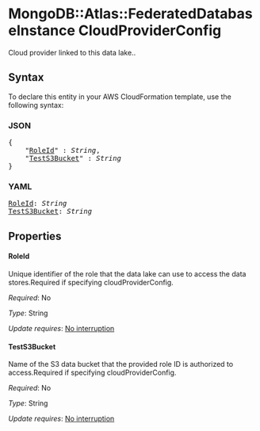 # MongoDB::Atlas::FederatedDatabaseInstance CloudProviderConfig

Cloud provider linked to this data lake..

## Syntax

To declare this entity in your AWS CloudFormation template, use the following syntax:

### JSON

<pre>
{
    "<a href="#roleid" title="RoleId">RoleId</a>" : <i>String</i>,
    "<a href="#tests3bucket" title="TestS3Bucket">TestS3Bucket</a>" : <i>String</i>
}
</pre>

### YAML

<pre>
<a href="#roleid" title="RoleId">RoleId</a>: <i>String</i>
<a href="#tests3bucket" title="TestS3Bucket">TestS3Bucket</a>: <i>String</i>
</pre>

## Properties

#### RoleId

Unique identifier of the role that the data lake can use to access the data stores.Required if specifying cloudProviderConfig.

_Required_: No

_Type_: String

_Update requires_: [No interruption](https://docs.aws.amazon.com/AWSCloudFormation/latest/UserGuide/using-cfn-updating-stacks-update-behaviors.html#update-no-interrupt)

#### TestS3Bucket

Name of the S3 data bucket that the provided role ID is authorized to access.Required if specifying cloudProviderConfig.

_Required_: No

_Type_: String

_Update requires_: [No interruption](https://docs.aws.amazon.com/AWSCloudFormation/latest/UserGuide/using-cfn-updating-stacks-update-behaviors.html#update-no-interrupt)

